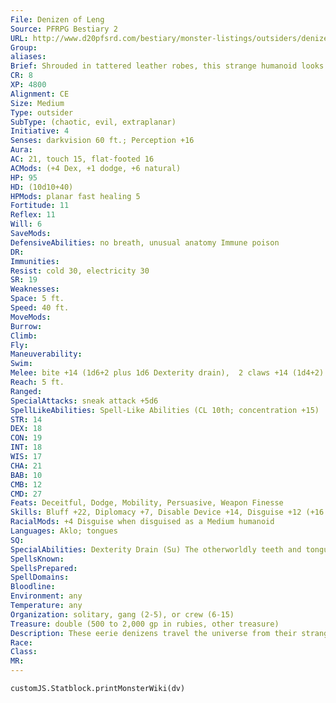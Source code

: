 ```yaml
---
File: Denizen of Leng
Source: PFRPG Bestiary 2
URL: http://www.d20pfsrd.com/bestiary/monster-listings/outsiders/denizen-of-leng
Group: 
aliases: 
Brief: Shrouded in tattered leather robes, this strange humanoid looks more alien and horrific the more one studies its twitching visage.
CR: 8
XP: 4800
Alignment: CE
Size: Medium
Type: outsider
SubType: (chaotic, evil, extraplanar)
Initiative: 4
Senses: darkvision 60 ft.; Perception +16
Aura: 
AC: 21, touch 15, flat-footed 16
ACMods: (+4 Dex, +1 dodge, +6 natural)
HP: 95
HD: (10d10+40)
HPMods: planar fast healing 5
Fortitude: 11
Reflex: 11
Will: 6
SaveMods: 
DefensiveAbilities: no breath, unusual anatomy Immune poison
DR: 
Immunities: 
Resist: cold 30, electricity 30
SR: 19
Weaknesses: 
Space: 5 ft.
Speed: 40 ft.
MoveMods: 
Burrow: 
Climb: 
Fly: 
Maneuverability: 
Swim: 
Melee: bite +14 (1d6+2 plus 1d6 Dexterity drain),  2 claws +14 (1d4+2)
Reach: 5 ft.
Ranged: 
SpecialAttacks: sneak attack +5d6
SpellLikeAbilities: Spell-Like Abilities (CL 10th; concentration +15)  Constant-tongues  3/day-detect thoughts (DC 17), hypnotic pattern (DC 17), levitate, minor image (DC 17)  1/day-locate object, plane shift (DC 20, self only)
STR: 14
DEX: 18
CON: 19
INT: 18
WIS: 17
CHA: 21
BAB: 10
CMB: 12
CMD: 27
Feats: Deceitful, Dodge, Mobility, Persuasive, Weapon Finesse
Skills: Bluff +22, Diplomacy +7, Disable Device +14, Disguise +12 (+16 as humanoid), Intimidate +12, Knowledge (any one) +17, Perception +16, Profession (sailor) +8, Sense Motive +16, Sleight of Hand +17, Spellcraft +12, Stealth +17, Use Magic Device +18
RacialMods: +4 Disguise when disguised as a Medium humanoid
Languages: Aklo; tongues
SQ: 
SpecialAbilities: Dexterity Drain (Su) The otherworldly teeth and tongues of a denizen of Leng deal 1d6 points of Dexterity drain with a bite. Constructs, elementals, and other creatures that do not possess flesh are immune to this effect. A successful DC 19 Fortitude save reduces the Dexterity drain to 1 point. The save DC is Constitution-based.  Planar Fast Healing (Su) A denizen of Leng maintains a connection to Leng at all times, and when away from Leng, it has fast healing 5. It loses this ability on Leng or in areas where planar connections do not function. If killed, a denizen's body dissolves into nothingness in 1d4 rounds, leaving behind its equipment. A slain denizen reforms in Leng, similar to a slain summoned creature; it can only be permanently killed if its fast healing is negated.  Unusual Anatomy (Ex) A denizen's internal anatomy varies from individual to individual, and has a 50% chance to treat any critical hit or sneak attack against it as a normal hit.
SpellsKnown: 
SpellsPrepared: 
SpellDomains: 
Bloodline: 
Environment: any
Temperature: any
Organization: solitary, gang (2-5), or crew (6-15)
Treasure: double (500 to 2,000 gp in rubies, other treasure)
Description: These eerie denizens travel the universe from their strange homeland of Leng, walking uncontested only when they disguise themselves as humans by wearing loose-fitting robes and wrappings about the head and face. Under these disguises, they have horned brows, clawed fingers, mouths full of tentacles, and crooked goatish legs with cloven hooves.  Many scholars have argued over where the otherworldly realm of Leng lies- some believe it can be found among the Outer Planes, while others are convinced it can only be reached via a dimension of dreams. The denizens of Leng can travel to other planes freely, and often do so in strange, black ships, constantly seeking new breeds of slaves or trading rubies for unusual services or magical treasures.  At other times, their visits are much more violent, focusing on abducting victims for use as slaves or worse. On Leng, these denizens have long fought a war against that realm's monstrous spiders, a war that sometimes spills over into other worlds.  A denizen of Leng weighs 200 pounds and stands roughly 5-1/2 feet tall.
Race: 
Class: 
MR: 
---
```

```dataviewjs
customJS.Statblock.printMonsterWiki(dv)
```
